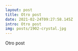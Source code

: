 ```yaml
---
layout: post
title: Otro post
date: 2021-02-24T09:27:58.145Z
intro: Otro post
img: posts/1902-crystal.jpg
---
```

Otro post
